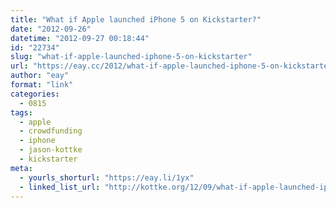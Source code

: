 ```yaml
---
title: "What if Apple launched iPhone 5 on Kickstarter?"
date: "2012-09-26"
datetime: "2012-09-27 00:18:44"
id: "22734"
slug: "what-if-apple-launched-iphone-5-on-kickstarter"
url: "https://eay.cc/2012/what-if-apple-launched-iphone-5-on-kickstarter/"
author: "eay"
format: "link"
categories:
  - 0815
tags:
  - apple
  - crowdfunding
  - iphone
  - jason-kottke
  - kickstarter
meta:
  - yourls_shorturl: "https://eay.li/1yx"
  - linked_list_url: "http://kottke.org/12/09/what-if-apple-launched-iphone-5-on-kickstarter"
---
```



